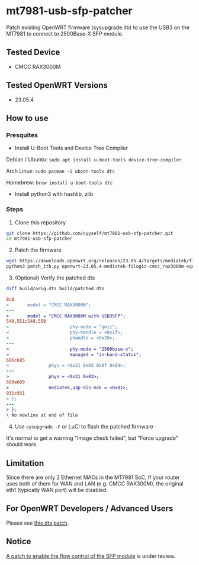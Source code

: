 # mt7981-usb-sfp-patcher

Patch existing OpenWRT firmware (sysupgrade.itb) to use the USB3 on the MT7981 to connect to 2500Base-X SFP module.

## Tested Device

- CMCC RAX3000M

## Tested OpenWRT Versions

- 23.05.4

## How to use

### Presquites

- Install U-Boot Tools and Device Tree Compiler

Debian / Ubuntu: `sudo apt install u-boot-tools device-tree-compiler`

Arch Linux: `sudo pacman -S uboot-tools dtc`

Homebrew: `brew install u-boot-tools dtc`

- Install python3 with hashlib, zlib

### Steps

1. Clone this repository

```bash
git clone https://github.com/cyyself/mt7981-usb-sfp-patcher.git
cd mt7981-usb-sfp-patcher
```

2. Patch the firmware

```bash
wget https://downloads.openwrt.org/releases/23.05.4/targets/mediatek/filogic/openwrt-23.05.4-mediatek-filogic-cmcc_rax3000m-squashfs-sysupgrade.itb
python3 patch_itb.py openwrt-23.05.4-mediatek-filogic-cmcc_rax3000m-squashfs-sysupgrade.itb patched.itb
```

3. (Optional) Verify the patched dts

```bash
diff build/orig.dts build/patched.dts
```

```diff
8c8
<       model = "CMCC RAX3000M";
---
>       model = "CMCC RAX3000M with USB3SFP";
549,551c549,550
<                       phy-mode = "gmii";
<                       phy-handle = <0x1f>;
<                       phandle = <0x39>;
---
>                       phy-mode = "2500base-x";
>                       managed = "in-band-status";
686c685
<               phys = <0x21 0x03 0x0f 0x04>;
---
>               phys = <0x21 0x03>;
689a689
>               mediatek,u3p-dis-msk = <0x01>;
931c931
< };
---
> };
\ No newline at end of file
```

4. Use `sysupgrade -F` or LuCI to flash the patched firmware

It's normal to get a warning "Image check failed", but "Force upgrade" should work.

## Limitation

Since there are only 2 Ethernet MACs in the MT7981 SoC, If your router uses both of them for WAN and LAN (e.g. CMCC RAX300M), the original eth1 (typically WAN port) will be disabled.

## For OpenWRT Developers / Advanced Users

Please see [this dts patch](https://gist.github.com/cyyself/7d3de89a5b3a063acf5fa2c32f0373dd).

## Notice

[A patch to enable the flow control of the SFP module](https://github.com/openwrt/openwrt/pull/16136) is under review.
